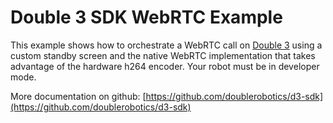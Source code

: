 # Double 3 SDK WebRTC Example

This example shows how to orchestrate a WebRTC call on [Double 3](https://www.doublerobotics.com) using a custom standby screen and the native WebRTC implementation that takes advantage of the hardware h264 encoder. Your robot must be in developer mode.

More documentation on github: [https://github.com/doublerobotics/d3-sdk](https://github.com/doublerobotics/d3-sdk)

